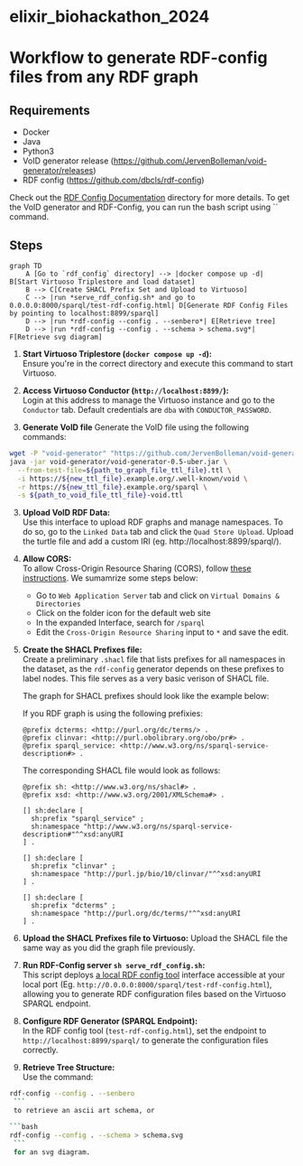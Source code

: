 # elixir_biohackathon_2024

# Workflow to generate RDF-config files from any RDF graph

## Requirements

- Docker
- Java
- Python3
- VoID generator release (https://github.com/JervenBolleman/void-generator/releases)
- RDF config (https://github.com/dbcls/rdf-config)

Check out the [RDF Config Documentation](rdf_config_documentation) directory for more details.
To get the VoID generator and RDF-Config, you can run the bash script using `` command. 

## Steps

```mermaid
graph TD
    A [Go to `rdf_config` directory] --> |docker compose up -d| B[Start Virtuoso Triplestore and load dataset]
    B --> C[Create SHACL Prefix Set and Upload to Virtuoso]
    C --> |run *serve_rdf_config.sh* and go to 0.0.0.0:8000/sparql/test-rdf-config.html| D[Generate RDF Config Files by pointing to localhost:8899/sparql]
    D --> |run *rdf-config --config . --senbero*| E[Retrieve tree]
    D --> |run *rdf-config --config . --schema > schema.svg*| F[Retrieve svg diagram]
```

1. **Start Virtuoso Triplestore (`docker compose up -d`):**  
   Ensure you're in the correct directory and execute this command to start Virtuoso.

2. **Access Virtuoso Conductor (`http://localhost:8899/`):**  
   Login at this address to manage the Virtuoso instance and go to the `Conductor` tab. Default credentials are `dba` with `CONDUCTOR_PASSWORD`. 

3. **Generate VoID file**
Generate the VoID file using the following commands:
```bash
wget -P "void-generator" "https://github.com/JervenBolleman/void-generator/releases/download/v0.5/void-generator-0.5-uber.jar"
java -jar void-generator/void-generator-0.5-uber.jar \
  --from-test-file=${path_to_graph_file_ttl_file}.ttl \
  -i https://${new_ttl_file}.example.org/.well-known/void \
  -r https://${new_ttl_file}.example.org/sparql \
  -s ${path_to_void_file_ttl_file}-void.ttl
```

3. **Upload VoID RDF Data:**  
   Use this interface to upload RDF graphs and manage namespaces. To do so, go to the `Linked Data` tab and click the `Quad Store Upload`. Upload the turtle file and add a custom IRI (eg. http://localhost:8899/sparql/).

4. **Allow CORS:**  
   To allow Cross-Origin Resource Sharing (CORS), follow [these instructions](https://vos.openlinksw.com/owiki/wiki/VOS/VirtTipsAndTricksCORsEnableSPARQLURLs). We sumamrize some steps below:
   * Go to `Web Application Server` tab and click on `Virtual Domains & Directories`
   * Click on the folder icon for the default web site
   * In the expanded Interface, search for `/sparql`
   * Edit the `Cross-Origin Resource Sharing` input to `*` and save the edit.

5. **Create the SHACL Prefixes file:**  
   Create a preliminary `.shacl` file that lists prefixes for all namespaces in the dataset, as the `rdf-config` generator depends on these prefixes to label nodes. This file serves as a very basic verison of SHACL file. 
   
   The graph for SHACL prefixes should look like the example below:
   
   If you RDF graph is using the following prefixies:
   ```ttl
   @prefix dcterms: <http://purl.org/dc/terms/> .
   @prefix clinvar: <http://purl.obolibrary.org/obo/pr#> .
   @prefix sparql_service: <http://www.w3.org/ns/sparql-service-description#> .
   ```
   
   The corresponding SHACL file would look as follows:
    ```ttl
    @prefix sh: <http://www.w3.org/ns/shacl#> .
    @prefix xsd: <http://www.w3.org/2001/XMLSchema#> .
    
    [] sh:declare [
      sh:prefix "sparql_service" ;
      sh:namespace "http://www.w3.org/ns/sparql-service-description#"^^xsd:anyURI
    ] .
    
    [] sh:declare [
      sh:prefix "clinvar" ;
      sh:namespace "http://purl.jp/bio/10/clinvar/"^^xsd:anyURI
    ] .
    
    [] sh:declare [
      sh:prefix "dcterms" ;
      sh:namespace "http://purl.org/dc/terms/"^^xsd:anyURI
    ] .
    ``` 

6. **Upload the SHACL Prefixes file to Virtuoso:** 
    Upload the SHACL file the same way as you did the graph file previously. 

8. **Run RDF-Config server `sh serve_rdf_config.sh`:**  
   This script deploys [a local RDF config tool](https://github.com/JervenBolleman/void-generator/blob/main/sparql/test-rdf-config.html) interface accessible at your local port (Eg. `http://0.0.0.0:8000/sparql/test-rdf-config.html`), allowing you to generate RDF configuration files based on the Virtuoso SPARQL endpoint.

9. **Configure RDF Generator (SPARQL Endpoint):**  
   In the RDF config tool (`test-rdf-config.html`), set the endpoint to `http://localhost:8899/sparql/` to generate the configuration files correctly.

10. **Retrieve Tree Structure:**  
   Use the command:

   ```bash
   rdf-config --config . --senbero
    ```
    to retrieve an ascii art schema, or

   ```bash
   rdf-config --config . --schema > schema.svg
    ```
    for an svg diagram.
